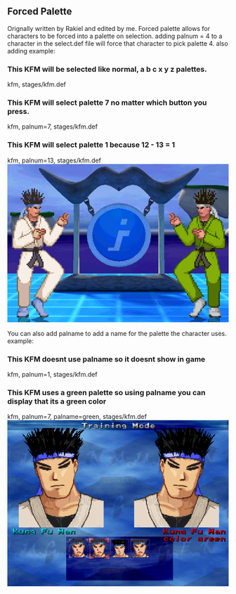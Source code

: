 ## Forced Palette

Orignally written by Rakiel and edited by me.
Forced palette allows for characters to be forced into a palette on selection.
adding palnum = 4 to a character in the select.def file will force that character to pick palette 4.
also adding 
example:
### This KFM will be selected like normal, a b c x y z palettes. 
kfm, stages/kfm.def
### This KFM will select palette 7 no matter which button you press.
kfm, palnum=7, stages/kfm.def
### This KFM will select palette 1 because 12 - 13 = 1
kfm, palnum=13, stages/kfm.def
![Image of KFM with different palettes](kfm.png)

You can also add palname to add a name for the palette the character uses.
example:
### This KFM doesnt use palname so it doesnt show in game
kfm, palnum=1, stages/kfm.def
### This KFM uses a green palette so using palname you can display that its a green color
kfm, palnum=7, palname=green, stages/kfm.def
![Image of palname working](screenselect.png)

